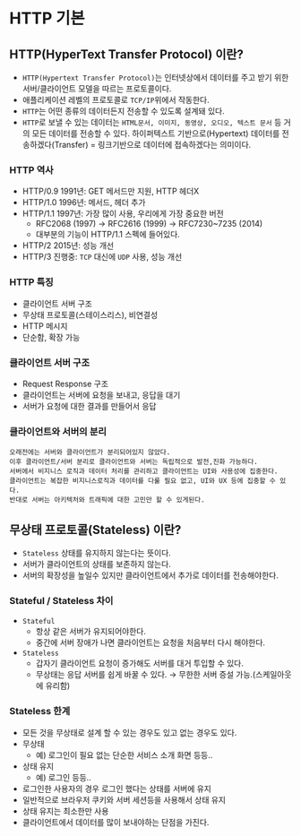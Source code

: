 # HTTP 기본

## HTTP(HyperText Transfer Protocol) 이란?
* ```HTTP(Hypertext Transfer Protocol)```는 인터넷상에서 데이터를 주고 받기 위한 서버/클라이언트 모델을 따르는 프로토콜이다.
* 애플리케이션 레벨의 프로토콜로 ```TCP/IP```위에서 작동한다.
* ```HTTP```는 어떤 종류의 데이터든지 전송할 수 있도록 설계돼 있다.
* ```HTTP```로 보낼 수 있는 데이터는 ```HTML문서, 이미지, 동영상, 오디오, 텍스트 문서``` 등 거의 모든 데이터를 전송할 수 있다.
  하이퍼텍스트 기반으로(Hypertext) 데이터를 전송하겠다(Transfer) = 링크기반으로 데이터에 접속하겠다는 의미이다.

### HTTP 역사
* HTTP/0.9 1991년: GET 메서드만 지원, HTTP 헤더X
* HTTP/1.0 1996년: 메서드, 헤더 추가
* HTTP/1.1 1997년: 가장 많이 사용, 우리에게 가장 중요한 버전
  * RFC2068 (1997) -> RFC2616 (1999) -> RFC7230~7235 (2014)
  * 대부분의 기능이 HTTP/1.1 스펙에 들어있다.
* HTTP/2 2015년: 성능 개선
* HTTP/3 진행중: ```TCP``` 대신에 ```UDP``` 사용, 성능 개선

### HTTP 특징
* 클라이언트 서버 구조
* 무상태 프로토콜(스테이스리스), 비연결성
* HTTP 메시지
* 단순함, 확장 가능

### 클라이언트 서버 구조
* Request Response 구조
* 클라이언트는 서버에 요청을 보내고, 응답을 대기
* 서버가 요청에 대한 결과를 만들어서 응답

### 클라이언트와 서버의 분리
```
오래전에는 서버와 클라이언트가 분리되어있지 않았다.
이후 클라이언트/서버 분리로 클라이언트와 서버는 독립적으로 발전,진화 가능하다. 
서버에서 비지니스 로직과 데이터 처리를 관리하고 클라이언트는 UI와 사용성에 집중한다.
클라이언트는 복잡한 비지니스로직과 데이터를 다룰 필요 없고, UI와 UX 등에 집중할 수 있다. 
반대로 서버는 아키텍처와 트래픽에 대한 고민만 할 수 있게된다.
```

## 무상태 프로토콜(Stateless) 이란?
* ```Stateless``` 상태를 유지하지 않는다는 뜻이다.
* 서버가 클라이언트의 상태를 보존하지 않는다.
* 서버의 확장성을 높일수 있지만 클라이언트에서 추가로 데이터를 전송해야한다.

### Stateful / Stateless 차이
* ```Stateful```
  * 항상 같은 서버가 유지되어야한다.
  * 중간에 서버 장애가 나면 클라이언트는 요청을 처음부터 다시 해야한다.
* ```Stateless```
  * 갑자기 클라이언트 요청이 증가해도 서버를 대거 투입할 수 있다.
  * 무상태는 응답 서버를 쉽게 바꿀 수 있다. → 무한한 서버 증설 가능.(스케일아웃에 유리함)

### Stateless 한계
* 모든 것을 무상태로 설계 할 수 있는 경우도 있고 없는 경우도 있다.
* 무상태
  * 예) 로그인이 필요 없는 단순한 서비스 소개 화면 등등..
* 상태 유지
  * 예) 로그인 등등..
* 로그인한 사용자의 경우 로그인 했다는 상태를 서버에 유지
* 일반적으로 브라우저 쿠키와 서버 세션등을 사용해서 상태 유지
* 상태 유지는 최소한만 사용
* 클라이언트에서 데이터를 많이 보내야하는 단점을 가진다.